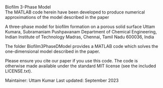 Biofilm 3-Phase Model	
The MATLAB code herein have been developed to produce numerical approximations of the model described in the paper

A three-phase model for biofilm formation on a porous solid surface
Uttam Kumara, Subramaniam Pushpavanam
Department of Chemical Engineering, Indian Institute of Technology Madras, Chennai, Tamil Nadu 600036, India


The folder Biofilm3PhaseDModel provides a MATLAB code which solves the one-dimensional model described in the paper. 

Please ensure you cite our paper if you use this code. The code is otherwise made available under the standard MIT license (see the included LICENSE.txt).

Maintainer: Uttam Kumar
Last updated: September 2023
